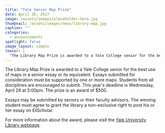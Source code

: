 ```yaml
---
title: "Yale Senior Map Prize"
date: April 26, 2017
image: /assets/images/placeholder-hero.jpg
thumbnail: /assets/images/news/library-map.jpg
caption: ""
categories: 
  - announcements
spotlight: false 
image_layout: simple
teaser: |
  "The Library Map Prize is awarded to a Yale College senior for the best use of maps in a senior essay or its equivalent. Essays submitted for consideration must be supported by one or more maps...."
---
```


The Library Map Prize is awarded to a Yale College senior for the best use of maps in a senior essay or its equivalent. Essays submitted for consideration must be supported by one or more maps. Students from all disciplines are encouraged to submit. This year's deadline is Wednesday, April 26 at 5:00pm. The prize is an award of $500.

Essays may be submitted by seniors or their faculty advisors. The winning student must agree to grant the library a non-exclusive right to post his or her essay on EliScholar.

For more information about the award, please visit the <a href="http://guides.library.yale.edu/MapPrize" target="_blank"> Yale University Library webpage</a>.